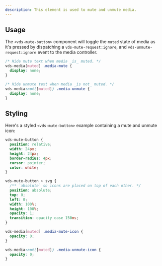 ```yaml
---
description: This element is used to mute and unmute media.
---
```


## Usage

The `<vds-mute-button>` component will toggle the `muted` state of media as it's pressed by
dispatching a `vds-mute-request:ignore`, and `vds-unmute-request:ignore` event to the media
controller.

<slot name="usage" />

```css copy
/* Hide mute text when media _is_ muted. */
vds-media[muted] .media-mute {
  display: none;
}

/* Hide unmute text when media _is not_ muted. */
vds-media:not([muted]) .media-unmute {
  display: none;
}
```

## Styling

Here's a styled `<vds-mute-button>` example containing a mute and unmute icon:

<slot name="styling" />

```css copy
vds-mute-button {
  position: relative;
  width: 24px;
  height: 24px;
  border-radius: 4px;
  cursor: pointer;
  color: white;
}

vds-mute-button > svg {
  /** `absolute` so icons are placed on top of each other. */
  position: absolute;
  top: 0;
  left: 0;
  width: 100%;
  height: 100%;
  opacity: 1;
  transition: opacity ease 150ms;
}

vds-media[muted] .media-mute-icon {
  opacity: 0;
}

vds-media:not([muted]) .media-unmute-icon {
  opacity: 0;
}
```
